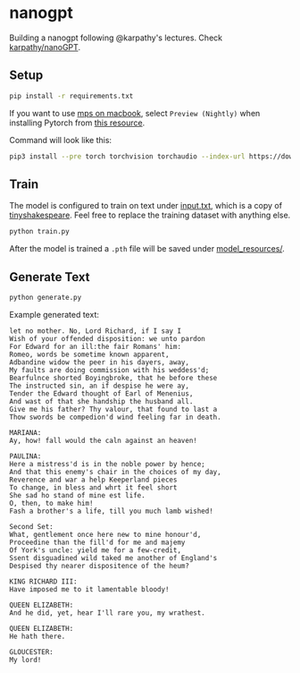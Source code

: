 # nanogpt

Building a nanogpt following @karpathy's lectures. Check [karpathy/nanoGPT](https://github.com/karpathy/nanoGPT).

## Setup

```bash
pip install -r requirements.txt
```

If you want to use [mps on macbook](https://developer.apple.com/metal/pytorch/), select `Preview (Nightly)` when installing Pytorch from [this resource](https://pytorch.org/get-started/locally/).

Command will look like this:

```bash
pip3 install --pre torch torchvision torchaudio --index-url https://download.pytorch.org/whl/nightly/cpu
```

## Train

The model is configured to train on text under [input.txt](input.txt), which is a copy of [tinyshakespeare](https://raw.githubusercontent.com/karpathy/char-rnn/master/data/tinyshakespeare/input.txt). Feel free to replace the training dataset with anything else.

```bash
python train.py
```

After the model is trained a `.pth` file will be saved under [model_resources/](model_resources/).

## Generate Text

```bash
python generate.py
```

Example generated text:
```
let no mother. No, Lord Richard, if I say I
Wish of your offended disposition: we unto pardon
For Edward for an ill:the fair Romans' him:
Romeo, words be sometime known apparent,
Adbandine widow the peer in his dayers, away,
My faults are doing commission with his weddess'd;
Bearfulnce shorted Boyingbroke, that he before these
The instructed sin, an if despise he were ay,
Tender the Edward thought of Earl of Menenius,
And wast of that she handship the husband all.
Give me his father? Thy valour, that found to last a
Thow swords be compedion'd wind feeling far in death.

MARIANA:
Ay, how! fall would the caln against an heaven!

PAULINA:
Here a mistress'd is in the noble power by hence;
And that this enemy's chair in the choices of my day,
Reverence and war a help Keeperland pieces
To change, in bless and whrt it feel short
She sad ho stand of mine est life.
O, then, to make him!
Fash a brother's a life, till you much lamb wished!

Second Set:
What, gentlement once here new to mine honour'd,
Proceedine than the fill'd for me and majemy
Of York's uncle: yield me for a few-credit,
Ssent disguadined wild taked me another of England's
Despised thy nearer dispositence of the heum?

KING RICHARD III:
Have imposed me to it lamentable bloody!

QUEEN ELIZABETH:
And he did, yet, hear I'll rare you, my wrathest.

QUEEN ELIZABETH:
He hath there.

GLOUCESTER:
My lord!
```
